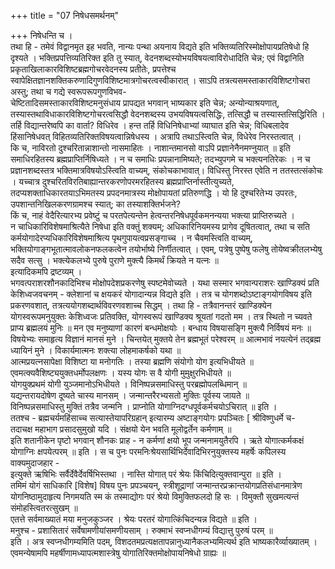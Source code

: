 +++
title = "07 निषेधसमर्थनम्"

+++
निषेधन्ति च ।  
तथा हि - तमेवं विद्वानमृत इह भवति, नान्यः पन्था अयनाय विद्यते इति भक्तिव्यतिरिस्मोक्षोपायप्रतिषेधो हि दृश्यते । भक्तिप्रपत्तिव्यतिरिक्त इति तु स्यात्, वेदनशब्दस्योभयविषयत्वाविरोधादिति चेन्न; एवं विद्वानिति प्रकृताखिलाकारविशिष्टब्रह्मगोचरवेदनस्य प्रतीतेः, प्रपत्तेश्च स्वापेक्षितज्ञानशक्तिकरुणादिगुणविशिष्टमात्रगोचरत्वस्वीकारात् । साऽपि तत्रत्यसमस्ताकारविशिष्टगोचरा अस्तु; तथा च गद्ये स्वरूपरूपगुणविभव-  
चेष्टितादिसमस्ताकारविशिष्टमनुसंधाय प्रापद्यत भगवान् भाष्यकार इति चेन्न; अन्योन्याश्रयणात्, तस्यास्तथाविधाकारविशिष्टगोचरत्वसिद्धौ वेदनशब्दस्य उभयविषयत्वसिद्धिः, तत्सिद्धौ च तस्यास्तत्सिद्धिरिति । तर्हि विद्यान्तरेष्वपि का वार्ता? विधिरेव । हन्त तर्हि विधिनिषेधाभ्यां व्याघात इति चेन्न; विधिबलादेव हिंसानिषेधवत् विहितव्यतिरिक्तविषयत्वान्निषेधस्य । अत्रापि तथाऽस्त्विति चेन्न, विधेरेव निरस्तत्वात् ।  
कि च, नाविरतो दुश्चरितान्नाशान्तो नासमाहितः । नाशान्तमानसो वाऽपि प्रज्ञानेनैनमण्नुयात् ॥ इति समाधिरहितस्य ब्रह्मप्राप्तिर्निषिध्यते । न च समाधिः प्रपन्नानामिष्यते; तदभ्युपगमे च भक्त्यनतिरेकः । न च प्रज्ञानशब्दस्तत्र भक्तिमात्रविषयोऽस्त्विति वाच्यम्, संकोचकाभावात्। विधिस्तु निरस्त एवेति न ततस्तत्संकोचः । यच्चात्र दुश्चरितविरतिबाह्यान्तरकरणोपरमरहितस्य ब्रह्मप्राप्तिर्नास्तीत्युच्यते, तदप्यशक्ताधिकारतयाऽभिमतस्य प्रपदनमात्रस्य मोक्षोपायतां प्रतिरुणद्धि । यो हि दुश्चरितेभ्य उपरतः, उपशान्तनिखिलकरणग्रामश्च स्यात्; का तस्याशक्तिर्भजने?  
किं च, नाहं वेदैरित्यारभ्य प्रवेष्टुं च परतपेत्यन्तेन हेत्वन्तरनिषेधपूर्वकमनन्यया भक्त्या प्राप्तिरुच्यते ।  
न चाधिकारिविशेषमाश्रित्यैते निषेधा इति वक्तुं शक्यम्; अधिकारिनियमस्य प्रागेव दूषितत्वात्, तथा च सति कर्मयोगादेरप्यधिकारिविशेषमाश्रित्य पृथगुपायत्वप्रसङ्गाच्च । न चैवमस्त्विति वाच्यम्, भक्तियोगाङ्गभूतात्मावलोकनफलकत्वेन तयोर्भाष्ये निर्णीतत्वात् । एवम्, पत्रेषु पुष्पेषु फलेषु तोयेष्वक्रीतलभ्येषु सदैव सत्सु । भक्त्येकलभ्ये पुरुषे पुराणे मुक्त्यै किमर्थं क्रियते न यत्नः ॥  
इत्यादिकमपि द्रष्टव्यम् ।  
भगवत्पराशरशौनकादिभिश्च मोक्षोपदेशप्रकरणेषु स्पष्टमेवोच्यते । यथा सस्मार भगवान्पराशरः खाण्डिक्यं प्रति केशिध्वजवचनम् - क्लेशानां च क्षयकरं योगादान्यन्न विद्यते इति । तत्र च योगशब्दोऽष्टाङ्गयोगविषय इति प्रकरणवशात्, तत्रत्ययोगशब्दार्थविवरणवशाच्च सिद्धम् । तथा हि - तत्रैवानन्तरं खाण्डिक्येन योगस्वरूपमनुयुक्तः केशिध्वजः प्रतिवक्ति, योगस्वरूपं खाण्डिक्य श्रूयतां गदतो मम । तत्र स्थितो न च्यवते प्राप्य ब्रह्मलयं मुनिः ॥ मन एव मनुष्याणां कारणं बन्धमोक्षयोः । बन्धाय विषयासङ्गि मुक्त्यै निर्विषयं मनः ॥ विषयेभ्यः समाहृत्य विज्ञानं मानसं मुने । चिन्तयेत् मुक्तये तेन ब्रह्मभूतं परेश्वरम् ॥ आत्मभावं नयत्येनं तद्ब्रह्म ध्यायिनं मुने । विकार्यमात्मनः शक्त्या लोहमाकर्षको यथा ॥  
आत्मप्रयत्नसापेक्षा विशिष्टा या मनोगतिः । तस्या ब्रह्मणि संयोगो योग इत्यभिधीयते ॥  
एवमत्क्यवैशिष्ट्ययुक्तधर्मोपलक्षणः । यस्य योगः स वै योगी मुमुक्षुरभिधीयते ॥  
योगयुक्प्रथमं योगी युञ्जमानोऽभिधीयते । विनिष्पन्नसमाधिस्तु परब्रह्मोपलब्धिमान् ॥  
यद्यन्तरायदोषेण दूष्यते चास्य मानसम् । जन्मान्तरैरभ्यसतो मुक्तिः पूर्वस्य जायते ॥  
विनिष्पन्नसमाधिस्तु मुक्तिं तत्रैव जन्मनि । प्राप्नोति योगाग्निदग्धपूर्वकर्मचयोऽचिरात् ॥ इति ।  
ततश्च - ब्रह्मचर्यमहिंसाच्च सत्यास्तेयापरिग्रहान् इत्यारम्य अष्टाङ्गयोगः प्रपञ्चितः [ श्रीविष्णुधर्मे च-  
तदाचक्ष महाभाग प्रसादसुमुखो यदि । संक्षयो येन भवति मूलोद्वर्तेन कर्मणाम् ॥  
इति शतानीकेन पृष्टो भगवान् शौनकः प्राह - न कर्मणां क्षयो भूप जन्मनामयुतैरपि । ऋते योगात्कर्मकक्षं योगाग्निः क्षपयेत्परम् ॥ इति । स च पुनः परमनिःश्रेयसार्थिभिर्देवादिभिरनुयुक्तस्य महर्षेः कपिलस्य वाक्यमुदाजहार -  
इत्युक्ते ऋषिभिः सर्वैर्देवैर्देवर्षिभिस्तथा । नास्ति योगात् परं श्रेयः किंचिदित्युक्तवान्पुरा ॥ इति ।  
तमिमं योगं साधिकारि [विशेष] विषय पुनः प्रपञ्चयन्, स्त्रीशूद्राणां जन्मान्तरप्रक्रान्तयोगप्रतिसंधानमात्रेण योगनिष्ठामुदाहृत्य निगमयति स्म कं तस्माद्योगः परं श्रेयो विमुक्तिफलदो हि सः । विमुक्तौ सुखमत्यन्तं संमोहस्त्वितरत्सुखम् ॥  
एतत्ते सर्वमाख्यातं मया मनुजकुञ्जर । श्रेयः परतरं योगात्किंचिदन्यन्न विद्यते ॥ इति ।  
मनुश्च - प्रशासितारं सर्वेषामणीयांसमणीयसाम् । रुक्माभं स्वप्नधीगम्यं विद्यात्तु पुरुषं परम् ॥  
इति । अत्र स्वप्नधीगम्यमिति पदम्, विशदतमप्रत्यक्षतापन्नानुध्यानैकलभ्यमित्यर्थ इति भाष्यकारैर्व्याख्यातम् । एवमन्येषामपि महर्षीणामध्यापत्मशास्त्रेषु योगातिरिक्तमोक्षोपायनिषेधो ग्राह्यः ॥
